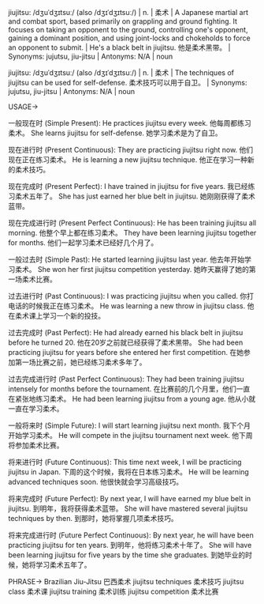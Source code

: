 jiujitsu: /dʒuˈdʒɪtsuː/ (also /dʒɪˈdʒɪtsuː/) | n. | 柔术 | A Japanese martial art and combat sport, based primarily on grappling and ground fighting. It focuses on taking an opponent to the ground, controlling one's opponent, gaining a dominant position, and using joint-locks and chokeholds to force an opponent to submit. |  He's a black belt in jiujitsu. 他是柔术黑带。 | Synonyms: jujutsu, jiu-jitsu | Antonyms: N/A | noun

jiujitsu: /dʒuˈdʒɪtsuː/ (also /dʒɪˈdʒɪtsuː/) | n. | 柔术 |  The techniques of jiujitsu can be used for self-defense. 柔术技巧可以用于自卫。 | Synonyms: jujutsu, jiu-jitsu | Antonyms: N/A | noun


USAGE->

一般现在时 (Simple Present):
He practices jiujitsu every week.  他每周都练习柔术。
She learns jiujitsu for self-defense. 她学习柔术是为了自卫。

现在进行时 (Present Continuous):
They are practicing jiujitsu right now.  他们现在正在练习柔术。
He is learning a new jiujitsu technique. 他正在学习一种新的柔术技巧。

现在完成时 (Present Perfect):
I have trained in jiujitsu for five years. 我已经练习柔术五年了。
She has just earned her blue belt in jiujitsu. 她刚刚获得了柔术蓝带。

现在完成进行时 (Present Perfect Continuous):
He has been training jiujitsu all morning. 他整个早上都在练习柔术。
They have been learning jiujitsu together for months.  他们一起学习柔术已经好几个月了。


一般过去时 (Simple Past):
He started learning jiujitsu last year. 他去年开始学习柔术。
She won her first jiujitsu competition yesterday. 她昨天赢得了她的第一场柔术比赛。

过去进行时 (Past Continuous):
I was practicing jiujitsu when you called. 你打电话的时候我正在练习柔术。
He was learning a new throw in jiujitsu class. 他在柔术课上学习一个新的投技。


过去完成时 (Past Perfect):
He had already earned his black belt in jiujitsu before he turned 20.  他在20岁之前就已经获得了柔术黑带。
She had been practicing jiujitsu for years before she entered her first competition.  在她参加第一场比赛之前，她已经练习柔术多年了。

过去完成进行时 (Past Perfect Continuous):
They had been training jiujitsu intensely for months before the tournament.  在比赛前的几个月里，他们一直在紧张地练习柔术。
He had been learning jiujitsu from a young age. 他从小就一直在学习柔术。

一般将来时 (Simple Future):
I will start learning jiujitsu next month. 我下个月开始学习柔术。
He will compete in the jiujitsu tournament next week. 他下周将参加柔术比赛。

将来进行时 (Future Continuous):
This time next week, I will be practicing jiujitsu in Japan.  下周的这个时候，我将在日本练习柔术。
He will be learning advanced techniques soon. 他很快就会学习高级技巧。


将来完成时 (Future Perfect):
By next year, I will have earned my blue belt in jiujitsu. 到明年，我将获得柔术蓝带。
She will have mastered several jiujitsu techniques by then. 到那时，她将掌握几项柔术技巧。

将来完成进行时 (Future Perfect Continuous):
By next year, he will have been practicing jiujitsu for ten years. 到明年，他将练习柔术十年了。
She will have been learning jiujitsu for five years by the time she graduates. 到她毕业的时候，她将学习柔术五年了。


PHRASE->
Brazilian Jiu-Jitsu 巴西柔术
jiujitsu techniques 柔术技巧
jiujitsu class 柔术课
jiujitsu training 柔术训练
jiujitsu competition 柔术比赛

